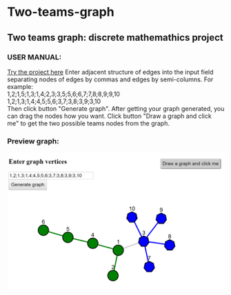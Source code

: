 # Two-teams-graph
## Two teams graph: discrete mathemathics project

### USER MANUAL:
[Try the project here](https://auksasful.github.io/Two-teams-graph/index.html)
Enter adjacent structure of edges into the input field separating nodes of edges by commas and edges by semi-columns.
For example:\
1,2;1,5;1,3;1,4;2,3;3,5;5,6;6,7;7,8;8,9;9,10\
1,2;1,3;1,4;4,5;5,6;3,7;3,8;3,9;3,10\
Then click button "Generate graph".
After getting your graph generated, you can drag the nodes how you want.
Click button "Draw a graph and click me" to get the two possible teams nodes from the graph.

### Preview graph:
![preview](images/preview.png)
